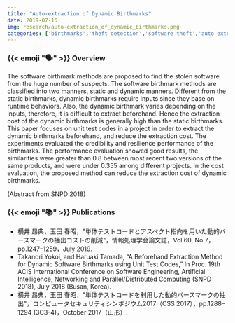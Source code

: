 ```yaml
---
title: "Auto-extraction of Dynamic Birthmarks"
date: 2019-07-15
img: research/auto-extraction_of_dynamic_birthmarks.png
categories: ['birthmarks','theft detection','software theft','auto extraction', 'aspect oriented programming']
---
```


### {{< emoji ":speaking_head:" >}} Overview

The software birthmark methods are proposed to find the stolen software from the huge number of suspects.
The software birthmark methods are classified into two manners, static and dynamic manners.
Different from the static birthmarks, dynamic birthmarks require inputs since they base on runtime behaviors.
Also, the dynamic birthmark varies depending on the inputs, therefore, it is difficult to extract beforehand.
Hence the extraction cost of the dynamic birthmarks is generally high than the static birthmarks.
This paper focuses on unit test codes in a project in order to extract the dynamic birthmarks beforehand, and reduce the extraction cost.
The experiments evaluated the credibility and resilience performance of the birthmarks.
The performance evaluation showed good results, the similarities were greater than 0.8 between most recent two versions of the same products, and were under 0.355 among different projects.
In the cost evaluation, the proposed method can reduce the extraction cost of dynamic birthmarks.

(Abstract from SNPD 2018)

### {{< emoji ":books:" >}} Publications

* 横井 昂典，玉田 春昭，"単体テストコードとアスペクト指向を用いた動的バースマークの抽出コストの削減"，情報処理学会論文誌，Vol.60, No.7，pp.1247–1259，July 2019.
* Takanori Yokoi, and Haruaki Tamada, “A Beforehand Extraction Method for Dynamic Software Birthmarks using Unit Test Codes,” In Proc. 19th ACIS International Conference on Software Engineering, Artificial Intelligence, Networking and Parallel/Distributed Computing (SNPD 2018), July 2018 (Busan, Korea).
* 横井 昂典，玉田 春昭，"単体テストコードを利用した動的バースマークの抽出"，コンピュータセキュリティシンポジウム2017（CSS 2017），pp.1288–1294 (3C3-4)，October 2017（山形）.
